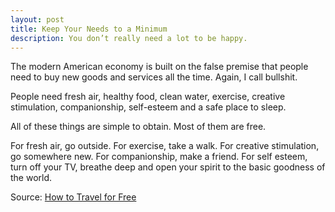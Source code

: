 ```yaml
---
layout: post
title: Keep Your Needs to a Minimum
description: You don’t really need a lot to be happy.
---
```

The modern American economy is built on the false premise that people need to buy new goods and services all the time. Again, I call bullshit.

People need fresh air, healthy food, clean water, exercise, creative stimulation, companionship, self-esteem and a safe place to sleep.

All of these things are simple to obtain. Most of them are free.

For fresh air, go outside. For exercise, take a walk. For creative stimulation, go somewhere new. For companionship, make a friend. For self esteem, turn off your TV, breathe deep and open your spirit to the basic goodness of the world.

Source: [How to Travel for Free](http://matadornetwork.com/notebook/how-to-travel-for-free/ "How to travel the world for free (seriously) | Matador Network")